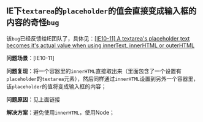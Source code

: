 ## IE下`textarea`的`placeholder`的值会直接变成输入框的内容的奇怪`bug`

该`bug`已经反馈给IE团队了，具体见：[[IE10-11] A textarea's placeholder text becomes it's actual value when using innerText, innerHTML or outerHTML](https://connect.microsoft.com/IE/feedback/details/811408/ie10-11-a-textareas-placeholder-text-becomes-its-actual-value-when-using-innertext-innerhtml-or-outerhtml)

**问题场景**：[IE10-11]    

**问题复现**：将一个容器里的`innerHTML`直接取出来（里面包含了一个设置有`placeholder`的`textarea`元素），然后同样通过`innerHTML`设置到另外一个容器里，该`placeholder`的值将变成输入框的内容；   

**问题原因**：见上面链接  

**解决方案**：避免使用`innerHTML`，使用Node；

